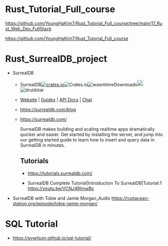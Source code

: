 # Rust_Tutorial_Full_course 

https://github.com/YoungHaKim7/Rust_Tutorial_Full_course/tree/main/17_Rust_Web_Dev_FullStack

https://github.com/YoungHaKim7/Rust_Tutorial_Full_course

# Rust_SurrealDB_project

- SurrealDB

  - SurrealDB[![crates.io](https://img.shields.io/crates/v/surrealdb.svg)](https://crates.io/crates/surrealdb)![Crates.io](https://img.shields.io/crates/l/surrealdb)![wasmtimeDownloads](https://img.shields.io/crates/d/surrealdb.svg)<a href="https://github.com/surrealdb/surrealdb.rs"><img alt="githubicon" width="20px" src="https://user-images.githubusercontent.com/67513038/218287708-001511d7-1cce-42d3-92d2-4a61193b38f0.png" /></a>
    ![druidstar](https://img.shields.io/github/stars/surrealdb/surrealdb.rs.svg)

  - <p dir="auto"><a href="https://surrealdb.com/" rel="nofollow">Website</a> | <a href="https://surrealdb.com/docs/start" rel="nofollow">Guides</a> | <a href="https://surrealdb.com/docs" rel="nofollow">API Docs</a> | <a href="https://discord.com/invite/surrealdb" rel="nofollow">Chat</a></p>

  - https://surrealdb.com/blog

  - https://surrealdb.com/

    SurrealDB makes building and scaling realtime apps dramatically quicker and easier. Get started by installing the server, and jump into our getting started guide to learn how to insert and query data in SurrealDB in minutes.
    
    ## Tutorials

    - https://tutorials.surrealdb.com/
    
    - SurrealDB Complete Tutorial|Introduction To SurrealDB|Tutorial:1 https://youtu.be/VCNJ4RImwBc
    
    
- SurrealDB with Tobie and Jamie Morgan_Audio https://rustacean-station.org/episode/tobie-jamie-morgan/

# SQL Tutorial
- https://gvwilson.github.io/sql-tutorial/